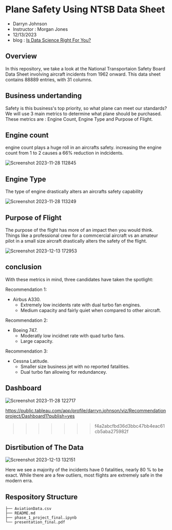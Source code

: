 # Plane Safety Using NTSB Data Sheet 

- Darryn Johnson
- Instructor : Morgan Jones
- 12/13/2023
- blog : [Is Data Science Right For You?](https://datascienceandyou.blogspot.com/2023/12/is-data-science-right-for-you.html)

## Overview

In this repository, we take a look at the National Transportaion Safety Board Data Sheet involving aircraft incidents from 1962 onward. This data sheet contains 88889 entries, with 31 columns.  

## Business undertanding 

Safety is this business's top priority, so what plane can meet our standards? We will use 3 main metrics to determine what plane should be purchased. These metrics are : Engine Count, Engine Type and Purpose of Flight.

## Engine count

engine count plays a huge roll in an aircrafts safety. increasing the engine count from 1 to 2 causes a 66% reduction in indcidents.

![Screenshot 2023-11-28 112845](https://github.com/Djohnson1313/phase_1_project/assets/145507761/46bd5d02-375b-42b8-977d-7de6dd9ba0c8)

## Engine Type

The type of engine drastically alters an aircrafts safety capability 

![Screenshot 2023-11-28 113249](https://github.com/Djohnson1313/phase_1_project/assets/145507761/7f5892fa-f5f0-444d-8b8e-d8485cb8e526)

## Purpose of Flight

The purpose of the flight has more of an impact then you would think. Things like a professional crew for a commcercial aircraft vs an amateur pilot in a small size aircraft drastically alters the safety of the flight.  

![Screenshot 2023-12-13 172953](https://github.com/Djohnson1313/phase_1_project/assets/145507761/265ecf0b-f820-4113-b04a-b9cbcf963b97)

## conclusion

With these metrics in mind, three candidates have taken the spotlight:

Recommendation 1:

- Airbus A330.
  - Extremely low incidents rate with dual turbo fan engines.
  - Medium capacity and fairly quiet when compared to other aircraft.

Recommendation 2:

- Boeing 747.
  - Moderatly low incidnet rate with quad turbo fans.
  - Large capacity.

Recommendation 3:

- Cessna Latitude.
  - Smaller size business jet with no reported fatalities.
  - Dual turbo fan allowing for redundancey.

## Dashboard

![Screenshot 2023-11-28 122717](https://github.com/Djohnson1313/phase_1_project/assets/145507761/02a42c2a-5157-4aa4-b205-a5abbd56ffcd)

https://public.tableau.com/app/profile/darryn.johnson/viz/Recommendationproject/Dashboard1?publish=yes
>>>>>>> f4a2abcfbd36d3bbc47bb4eac61cb5aba275982f

## Disrtibution of The Data

![Screenshot 2023-12-13 132151](https://github.com/Djohnson1313/phase_1_project/assets/145507761/40591c2f-eb85-40f5-a817-c915a8f6857b)

Here we see a majority of the incidents have 0 fatalities, nearly 80 % to be exact. While there are a few outliers, most flights are extremely safe in the modern erra.
## Respository Structure
```
├── AviationData.csv
├── README.md
├── phase_1_project_final.ipynb
└── presentation_final.pdf
```
